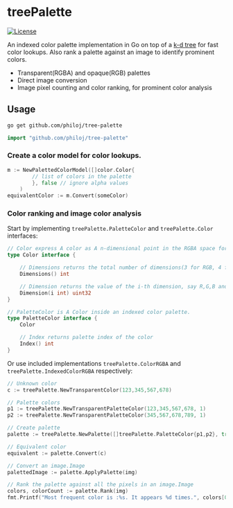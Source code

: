 # treePalette

[![License](https://img.shields.io/badge/License-Apache%202.0-blue.svg)](https://github.com/kyroy/kdtree/blob/master/LICENSE)

An indexed color palette implementation in Go on top of a [k-d tree](https://en.wikipedia.org/wiki/K-d_tree) for fast color lookups. Also rank a palette against an image to identify prominent colors.

- Transparent(RGBA) and opaque(RGB) palettes
- Direct image conversion
- Image pixel counting and color ranking, for prominent color analysis


## Usage

```bash
go get github.com/philoj/tree-palette
```

```go
import "github.com/philoj/tree-palette"
````

### Create a color model for color lookups.
```go
m := NewPalettedColorModel([]color.Color{
        // list of colors in the palette
        }, false // ignore alpha values
    )
equivalentColor := m.Convert(someColor)
```


### Color ranking and image color analysis

Start by implementing `treePalette.PaletteColor` and `treePalette.Color` interfaces:

```go
// Color express A color as A n-dimensional point in the RGBA space for usage in the kd-tree search algorithm.
type Color interface {

	// Dimensions returns the total number of dimensions(3 for RGB, 4 for RGBA).
	Dimensions() int

	// Dimension returns the value of the i-th dimension, say R,G,B and/or A.
	Dimension(i int) uint32
}

// PaletteColor is A Color inside an indexed color palette.
type PaletteColor interface {
	Color

	// Index returns palette index of the color
	Index() int
}
```

Or use included implementations `treePalette.ColorRGBA` and `treePalette.IndexedColorRGBA` respectively:
```go
// Unknown color
c := treePalette.NewTransparentColor(123,345,567,678)

// Palette colors
p1 := treePalette.NewTransparentPaletteColor(123,345,567,678, 1)
p2 := treePalette.NewTransparentPaletteColor(345,567,678,789, 1)

// Create palette
palette := treePalette.NewPalette([]treePalette.PaletteColor{p1,p2}, true)

// Equivalent color
equivalent := palette.Convert(c)

// Convert an image.Image
palettedImage := palette.ApplyPalette(img)

// Rank the palette against all the pixels in an image.Image
colors, colorCount := palette.Rank(img)
fmt.Printf("Most frequent color is :%s. It appears %d times.", colors[0], colorCount[colors[0].Index()])
```

